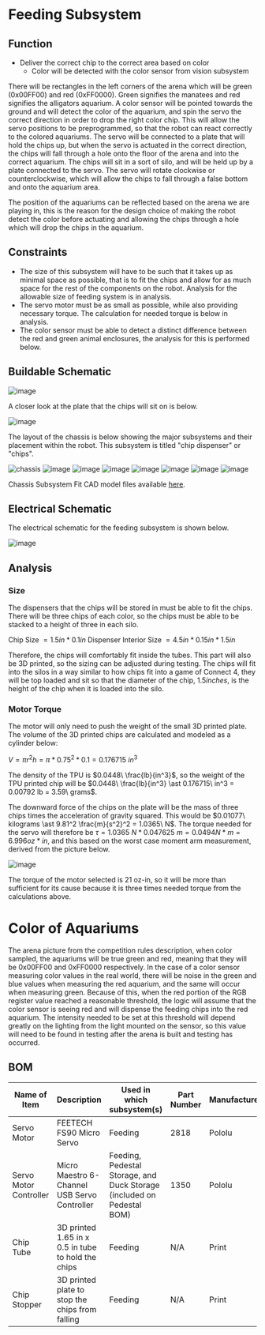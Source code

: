 # Feeding Subsystem

## Function

- Deliver the correct chip to the correct area based on color
  - Color will be detected with the color sensor from vision subsystem

There will be rectangles in the left corners of the arena which will be green (0x00FF00) and red (0xFF0000). Green signifies the manatees and red signifies the alligators aquarium. A color sensor will be pointed towards the ground and will detect the color of the aquarium, and spin the servo the correct direction in order to drop the right color chip. This will allow the servo positions to be preprogrammed, so that the robot can react correctly to the colored aquariums. The servo will be connected to a plate that will hold the chips up, but when the servo is actuated in the correct direction, the chips will fall through a hole onto the floor of the arena and into the correct aquarium. The chips will sit in a sort of silo, and will be held up by a plate connected to the servo. The servo will rotate clockwise or counterclockwise, which will allow the chips to fall through a false bottom and onto the aquarium area. 

The position of the aquariums can be reflected based on the arena we are playing in, this is the reason for the design choice of making the robot detect the color before actuating and allowing the chips through a hole which will drop the chips in the aquarium. 

## Constraints

- The size of this subsystem will have to be such that it takes up as minimal space as possible, that is to fit the chips and allow for as much space for the rest of the components on the robot. Analysis for the allowable size of feeding system is in analysis. 
- The servo motor must be as small as possible, while also providing necessary torque. The calculation for needed torque is below in analysis.
- The color sensor must be able to detect a distinct difference between the red and green animal enclosures, the analysis for this is performed below. 

## Buildable Schematic

![image](https://user-images.githubusercontent.com/112424739/215866478-37b8d6f1-c0f0-4542-9adf-73eb05a63cd0.png)

A closer look at the plate that the chips will sit on is below.

![image](https://user-images.githubusercontent.com/112424739/215889365-92003613-8937-4743-aeb3-278711afe4fa.png)

The layout of the chassis is below showing the major subsystems and their placement within the robot. This subsystem is titled "chip dispenser" or "chips". 

![chassis](https://user-images.githubusercontent.com/112424739/216873478-79e741be-d40a-422f-9905-b26dc7f066d7.png)
![image](https://user-images.githubusercontent.com/112428353/217402838-a74c6728-62c1-4f24-8067-2b3f66972e63.png)
![image](https://user-images.githubusercontent.com/112428353/217402876-0f55cdb8-8563-46b5-942e-dd64bd866168.png)
![image](https://user-images.githubusercontent.com/112428353/217402928-5521f087-a9cb-4ecc-99a3-4d9797763951.png)
![image](https://user-images.githubusercontent.com/112428353/217402966-4e7552fb-b4b2-4e82-a5a9-eba1a48daafe.png)
![image](https://user-images.githubusercontent.com/112428353/217403023-c8e09371-6d39-4eef-bdb0-798b07615a3c.png)
![image](https://user-images.githubusercontent.com/112428353/217403052-297406e9-0db2-4a61-8efc-b850d32a0bbb.png)
![image](https://user-images.githubusercontent.com/112428353/217403089-77c43f01-cf74-4b9b-89a4-899a21786071.png)

Chassis Subsystem Fit CAD model files available [here](https://github.com/nathan-gardner/CapstoneRepo/tree/main/Documentation/3D%20Models/Chassis/Chassis_Fit).

## Electrical Schematic
The electrical schematic for the feeding subsystem is shown below. 

![image](https://user-images.githubusercontent.com/112424739/215889260-5daf72f9-51eb-45ce-a533-0d5d7dbb871a.png)

## Analysis

### Size

The dispensers that the chips will be stored in must be able to fit the chips. There will be three chips of each color, so the chips must be able to be stacked to a height of three in each silo. 

Chip Size $= 1.5 in \ast 0.1 in$
Dispenser Interior Size $= 4.5 in \ast 0.15 in \ast 1.5 in$

Therefore, the chips will comfortably fit inside the tubes. This part will also be 3D printed, so the sizing can be adjusted during testing. The chips will fit into the silos in a way similar to how chips fit into a game of Connect 4, they will be top loaded and sit so that the diameter of the chip, $1.5 inches$, is the height of the chip when it is loaded into the silo. 

### Motor Torque

The motor will only need to push the weight of the small 3D printed plate. The volume of the 3D printed chips are calculated and modeled as a cylinder below:

$V = \pi r^2 h = \pi \ast 0.75^2 \ast 0.1 = 0.176715\ in^3$

The density of the TPU is $0.0448\ \frac{lb}{in^3}$, so the weight of the TPU printed chip will be $0.0448\ \frac{lb}{in^3} \ast 0.176715\ in^3 = 0.00792 lb = 3.59\ grams$. 

The downward force of the chips on the plate will be the mass of three chips times the acceleration of gravity squared. This would be $0.01077\ kilograms \ast 9.81^2 \frac{m}{s^2}^2 = 1.0365\ N$. The torque needed for the servo will therefore be $\tau = 1.0365\ N \ast 0.047625\ m = 0.0494 N \ast m = 6.996 oz \ast in$, and this based on the worst case moment arm measurement, derived from the picture below.

![image](https://user-images.githubusercontent.com/30758520/216861296-9122d564-b9b9-44e5-833d-dd81255a06ec.png)

The torque of the motor selected is 21 oz-in, so it will be more than sufficient for its cause because it is three times needed torque from the calculations above.

# Color of Aquariums

The arena picture from the competition rules description, when color sampled, the aquariums will be true green and red, meaning that they will be 0x00FF00 and 0xFF0000 respectively. In the case of a color sensor measuring color values in the real world, there will be noise in the green and blue values when measuring the red aquarium, and the same will occur when measuring green. Because of this, when the red portion of the RGB register value reached a reasonable threshold, the logic will assume that the color sensor is seeing red and will dispense the feeding chips into the red aquarium. The intensity needed to be set at this threshold will depend greatly on the lighting from the light mounted on the sensor, so this value will need to be found in testing after the arena is built and testing has occurred. 

## BOM
| Name of Item           | Description                                        | Used in which subsystem(s)                                        | Part Number | Manufacturer | Quantity | Price | Total |
|------------------------|----------------------------------------------------|-------------------------------------------------------------------|-------------|--------------|----------|-------|-------|
| Servo Motor            | FEETECH FS90 Micro Servo                    | Feeding                                                           |2818     | Pololu       | 1        | 5.25 | 5.25 |
| Servo Motor Controller | Micro Maestro 6-Channel USB Servo Controller       | Feeding, Pedestal Storage, and Duck Storage (included on Pedestal BOM) | 1350        | Pololu       | 1        | 0     | 0     |
| Chip Tube              | 3D printed 1.65 in x 0.5 in tube to hold the chips | Feeding                                                           | N/A         | Print        | 1        | 0     | 0     |
| Chip Stopper           | 3D printed plate to stop the chips from falling    | Feeding                                                           | N/A         | Print        | 1        | 0     | 0     |


